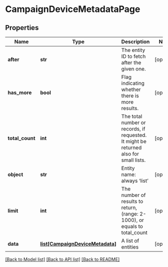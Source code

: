 # CampaignDeviceMetadataPage

## Properties
Name | Type | Description | Notes
------------ | ------------- | ------------- | -------------
**after** | **str** | The entity ID to fetch after the given one. | [optional] 
**has_more** | **bool** | Flag indicating whether there is more results. | [optional] 
**total_count** | **int** | The total number or records, if requested. It might be returned also for small lists. | [optional] 
**object** | **str** | Entity name: always ‘list’ | [optional] 
**limit** | **int** | The number of results to return, (range: 2-1000), or equals to total_count | [optional] 
**data** | [**list[CampaignDeviceMetadata]**](CampaignDeviceMetadata.md) | A list of entities | [optional] 

[[Back to Model list]](../README.md#documentation-for-models) [[Back to API list]](../README.md#documentation-for-api-endpoints) [[Back to README]](../README.md)


